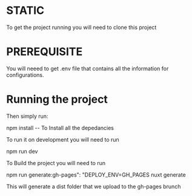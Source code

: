 # STATIC

To get the project running you will need to clone this project


# PREREQUISITE 

You will neeed to get .env file that contains all the information for configurations. 


# Running the project  

Then simply run:

npm install  -- To Install all the depedancies 


To run it on development you will need to run 

npm run dev 

To Build the project you will need to run 

npm run generate:gh-pages": "DEPLOY_ENV=GH_PAGES nuxt generate 

This will generate a dist folder that we upload to the gh-pages brunch 






